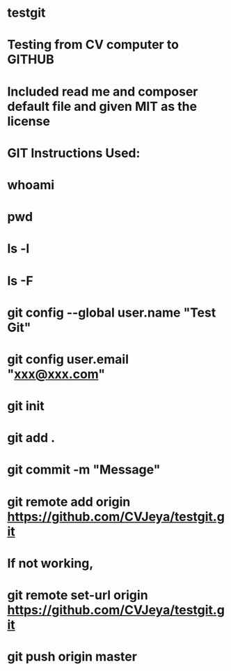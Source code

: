# testgit
# Testing from CV computer to GITHUB
# Included read me and composer default file and given MIT as the license

# GIT Instructions Used:

# whoami
# pwd 
# ls -l 
# ls -F 
# git config --global user.name "Test Git"
# git config user.email "xxx@xxx.com"
# git init 
# git add .
# git commit -m "Message"
# git remote add origin https://github.com/CVJeya/testgit.git 
# If not working,
# git remote set-url origin https://github.com/CVJeya/testgit.git
# git push origin master
